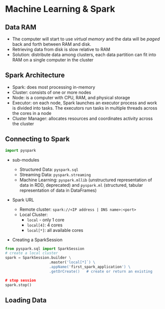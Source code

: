 # Machine Learning & Spark

## Data RAM
- The computer will start to use *virtual memory* and the data will be *paged* back and forth between RAM and disk.
- Retrieving data from disk is slow relative to RAM
- Solution: distribute data among clusters, each data partition can fit into RAM on a single computer in the cluster

## Spark Architecture
- Spark: does most processing in-memory
- Cluster: consists of one or more nodes
- Node: is a computer with CPU, RAM, and physical storage
- Executor: on each node, Spark launches an executor process and work is divided into tasks. The executors run tasks in multiple threads across the cores in a node
- Cluster Manager: allocates resources and coordinates activity across the cluster

## Connecting to Spark
```python
import pyspark
```
- sub-modules
  - Structured Data: `pyspark.sql`
  - Streaming Data: `pyspark.streaming`
  - Machine Learning: `pyspark.mllib` (unstructured representation of data in RDD, deprecated) and `pyspark.ml` (structured, tabular representation of data in DataFrames)
  
- Spark URL
  - Remote cluster: `spark://<IP address | DNS name>:<port>`
  - Local Cluster: 
    - `local` - only 1 core
    - `local[4]`: 4 cores
    - `local[*]`: all available cores

- Creating a SparkSession
```python
from pyspark.sql import SparkSession
# create a local cluster
spark = SparkSession.builder \
                    .master('local[*]`) \
                    .appName('first_spark_application') \
                    .getOrCreate()   # create or return an existing

# stop session
spark.stop()
```
## Loading Data








